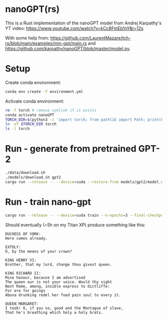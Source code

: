 # nanoGPT(rs)

This is a Rust implementation of the nanoGPT model from Andrej Karpathy's YT
video: https://www.youtube.com/watch?v=kCc8FmEb1nY&t=12s

With some help from: https://github.com/LaurentMazare/tch-rs/blob/main/examples/min-gpt/main.rs and
https://github.com/karpathy/nanoGPT/blob/master/model.py.

# Setup

Create conda environment:

```bash
conda env create -f environment.yml
```

Activate conda environment:

```bash
rm -f torch # remove symlink if it exists
conda activate nanoGPT
TORCH_DIR=$(python3 -c 'import torch; from pathlib import Path; print(Path(torch.__file__).parent)')
ln -sf $TORCH_DIR torch
ls -l torch
```

# Run - generate from pretrained GPT-2

```bash
./data/download.sh
./models/download.sh gpt2
cargo run --release -- --device=cuda --restore-from models/gpt2/model.safetensors generate --max-len 32 --prompt "Once upon a time" gpt2
```

# Run - train nano-gpt

```bash
cargo run --release -- --device=cuda train --n-epochs=3 --final-checkpoint-path=models/nanogptrs.safetensors nano-gpt
```

Should eventually (~5h on my Titan XP) produce something like this:

```
DUCHESS OF YORK:
Here comes already.

EXTOLY:
O, by the means of your crown?

KING HENRY VI:
Brother, that my lord, change thou givest queen.

KING RICHARD II:
Mine honour, because I am advertised
The queen our is not your voice. Would thy sight
Next Rome, among, insible express to dictliffe:
For ere for goings
Abova drunking redel her food pain soul to every it.

QUEEN MARGARET:
I took! O, if you so, good and the Montague of slave,
That he's breathing which holy a holy brats.
```
